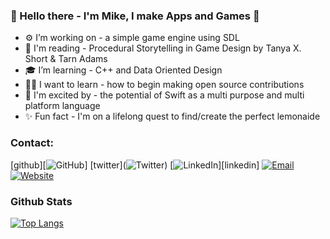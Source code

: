 <!--
banner template
<img src="https://raw.githubusercontent.com/michaelbrave/michaelbrave/master/gh-header-image-MikeBrave.png" alt="banner that says Mike Brave - Developer">
-->

### 👋 Hello there - I'm Mike, I make Apps and Games 👋

- ⚙️ I’m working on - a simple game engine using SDL
- 📖 I'm reading - Procedural Storytelling in Game Design by Tanya X. Short & Tarn Adams
- 🎓 I’m learning - C++ and Data Oriented Design
- 🙋‍♂️ I want to learn - how to begin making open source contributions
- 🤩 I'm excited by -  the potential of Swift as a multi purpose and multi platform language 
- ✨ Fun fact - I'm on a lifelong quest to find/create the perfect lemonaide

### Contact: 
<p align="left">
	[github][<img src="https://img.shields.io/github/followers/michaelbrave.svg?label=GitHub&style=social" alt="GitHub">]
	[twitter](<img src="https://img.shields.io/twitter/follow/somebravedude?label=Twitter&style=social" alt="Twitter">)
	[<img src="https://img.shields.io/badge/LinkedIn--_.svg?style=social&logo=linkedin" alt="LinkedIn">][linkedin]
    <a href = "[email]"><img src="https://img.shields.io/badge/Email-michaelbrave@outlook.com-lightgrey" alt="Email"></a>
    <a href = "https://michaelbrave.github.io/"><img src="https://img.shields.io/badge/Website-https%3A%2F%2Fmichaelbrave.github.io%2F-informational" alt="Website"></a>
</p>

### Github Stats
<!--
credit for this section goes to https://github.com/anuraghazra/github-readme-stats 
-->
[![Top Langs](https://github-readme-stats.vercel.app/api/top-langs/?username=michaelbrave)][github]

<!--
links
-->
[website]: https://michaelbrave.github.io/
[twitter]: https://twitter.com/somebravedude
[email]: mailto:michaelbrave@outlook.com
[github]: https://github.com/michaelbrave
[linkedin]: https://www.linkedin.com/in/mikebrave